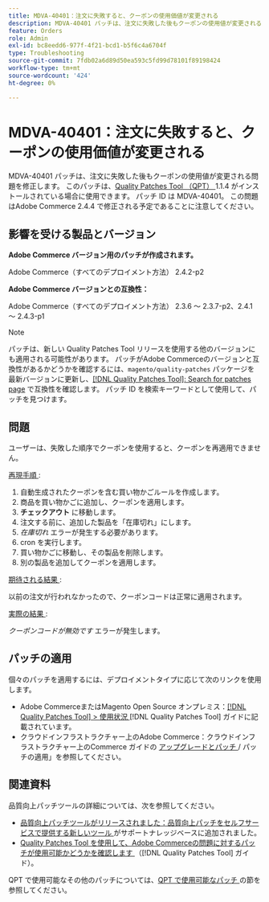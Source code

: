 ```yaml
---
title: MDVA-40401：注文に失敗すると、クーポンの使用価値が変更される
description: MDVA-40401 パッチは、注文に失敗した後もクーポンの使用値が変更される問題を修正します。 このパッチは、[Quality Patches Tool （QPT） ] （https://experienceleague.adobe.com/en/docs/commerce-operations/tools/quality-patches-tool/quality-patches-tool-to-self-serve-quality-patches） 1.1.4 がインストールされている場合に利用できます。 パッチ ID は MDVA-40401。 この問題はAdobe Commerce 2.4.4 で修正される予定であることに注意してください。
feature: Orders
role: Admin
exl-id: bc8eedd6-977f-4f21-bcd1-b5f6c4a6704f
type: Troubleshooting
source-git-commit: 7fdb02a6d89d50ea593c5fd99d78101f89198424
workflow-type: tm+mt
source-wordcount: '424'
ht-degree: 0%

---
```


# MDVA-40401：注文に失敗すると、クーポンの使用価値が変更される

MDVA-40401 パッチは、注文に失敗した後もクーポンの使用値が変更される問題を修正します。 このパッチは、[Quality Patches Tool （QPT） ](https://experienceleague.adobe.com/en/docs/commerce-operations/tools/quality-patches-tool/quality-patches-tool-to-self-serve-quality-patches)1.1.4 がインストールされている場合に使用できます。 パッチ ID は MDVA-40401。 この問題はAdobe Commerce 2.4.4 で修正される予定であることに注意してください。

## 影響を受ける製品とバージョン

**Adobe Commerce バージョン用のパッチが作成されます。**

Adobe Commerce（すべてのデプロイメント方法） 2.4.2-p2

**Adobe Commerce バージョンとの互換性：**

Adobe Commerce（すべてのデプロイメント方法） 2.3.6 ～ 2.3.7-p2、2.4.1 ～ 2.4.3-p1

>[!NOTE]
>
>パッチは、新しい Quality Patches Tool リリースを使用する他のバージョンにも適用される可能性があります。 パッチがAdobe Commerceのバージョンと互換性があるかどうかを確認するには、`magento/quality-patches` パッケージを最新バージョンに更新し、[[!DNL Quality Patches Tool]: Search for patches page](https://experienceleague.adobe.com/en/docs/commerce-operations/tools/quality-patches-tool/quality-patches-tool-to-self-serve-quality-patches) で互換性を確認します。 パッチ ID を検索キーワードとして使用して、パッチを見つけます。

## 問題

ユーザーは、失敗した順序でクーポンを使用すると、クーポンを再適用できません。

<u> 再現手順 </u>:

1. 自動生成されたクーポンを含む買い物かごルールを作成します。
1. 商品を買い物かごに追加し、クーポンを適用します。
1. **チェックアウト** に移動します。
1. 注文する前に、追加した製品を「在庫切れ」にします。
1. *在庫切れ* エラーが発生する必要があります。
1. cron を実行します。
1. 買い物かごに移動し、その製品を削除します。
1. 別の製品を追加してクーポンを適用します。

<u> 期待される結果 </u>:

以前の注文が行われなかったので、クーポンコードは正常に適用されます。

<u> 実際の結果 </u>:

*クーポンコードが無効です* エラーが発生します。

## パッチの適用

個々のパッチを適用するには、デプロイメントタイプに応じて次のリンクを使用します。

* Adobe CommerceまたはMagento Open Source オンプレミス：[[!DNL Quality Patches Tool] > 使用状況 ](/help/tools/quality-patches-tool/usage.md) [!DNL Quality Patches Tool] ガイドに記載されています。
* クラウドインフラストラクチャー上のAdobe Commerce：クラウドインフラストラクチャー上のCommerce ガイドの [ アップグレードとパッチ ](https://experienceleague.adobe.com/docs/commerce-cloud-service/user-guide/develop/upgrade/apply-patches.html)/ パッチの適用」を参照してください。

## 関連資料

品質向上パッチツールの詳細については、次を参照してください。

* [ 品質向上パッチツールがリリースされました：品質向上パッチをセルフサービスで提供する新しいツール ](https://experienceleague.adobe.com/en/docs/commerce-operations/tools/quality-patches-tool/quality-patches-tool-to-self-serve-quality-patches) がサポートナレッジベースに追加されました。
* [Quality Patches Tool を使用して、Adobe Commerceの問題に対するパッチが使用可能かどうかを確認します ](/help/tools/quality-patches-tool/patches-available-in-qpt/check-patch-for-magento-issue-with-magento-quality-patches.md) （[!DNL Quality Patches Tool] ガイド）。

QPT で使用可能なその他のパッチについては、[QPT で使用可能なパッチ ](https://experienceleague.adobe.com/tools/commerce-quality-patches/index.html) の節を参照してください。
